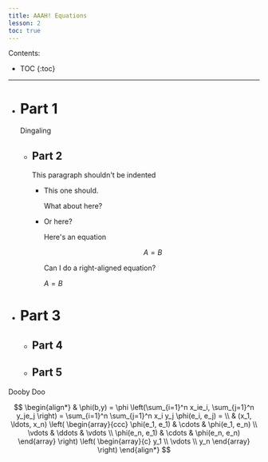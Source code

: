 ```yaml
---
title: AAAH! Equations
lesson: 2
toc: true
---
```

Contents:
* TOC
{:toc}
----------------------

* # Part 1

  Dingaling

  * ## Part 2
      This paragraph shouldn't be indented

    * This one should.

      What about here?

    * Or here?

      Here's an equation

      $$\
        A = B
      $$

      Can I do a right-aligned equation?

      $A=B$

* # Part 3

  * ## Part 4

  * ## Part 5

Dooby Doo

$$
\begin{align*}
  & \phi(b,y) = \phi \left(\sum_{i=1}^n x_ie_i, \sum_{j=1}^n y_je_j \right)
  = \sum_{i=1}^n \sum_{j=1}^n x_i y_j \phi(e_i, e_j) = \\
  & (x_1, \ldots, x_n) \left( \begin{array}{ccc}
      \phi(e_1, e_1) & \cdots & \phi(e_1, e_n) \\
      \vdots & \ddots & \vdots \\
      \phi(e_n, e_1) & \cdots & \phi(e_n, e_n)
    \end{array} \right)
  \left( \begin{array}{c}
      y_1 \\
      \vdots \\
      y_n
    \end{array} \right)
\end{align*}
$$
